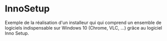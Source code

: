 # InnoSetup
Exemple de la réalisation d'un installeur qui qui comprend un ensemble de logiciels indispensable sur Windows 10 (Chrome, VLC, ...) grâce au logiciel Inno Setup.

